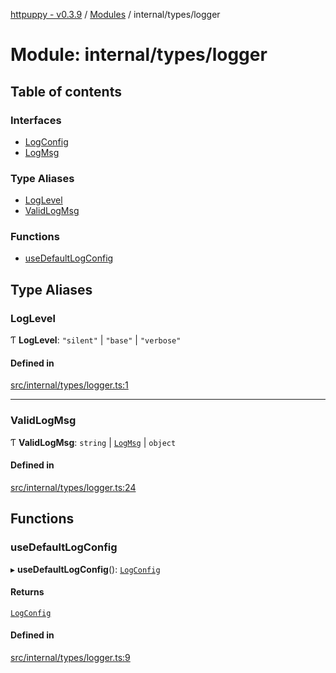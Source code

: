 [httpuppy - v0.3.9](../README.md) / [Modules](../modules.md) / internal/types/logger

# Module: internal/types/logger

## Table of contents

### Interfaces

- [LogConfig](../interfaces/internal_types_logger.LogConfig.md)
- [LogMsg](../interfaces/internal_types_logger.LogMsg.md)

### Type Aliases

- [LogLevel](internal_types_logger.md#loglevel)
- [ValidLogMsg](internal_types_logger.md#validlogmsg)

### Functions

- [useDefaultLogConfig](internal_types_logger.md#usedefaultlogconfig)

## Type Aliases

### LogLevel

Ƭ **LogLevel**: ``"silent"`` \| ``"base"`` \| ``"verbose"``

#### Defined in

[src/internal/types/logger.ts:1](https://github.com/abschill/httpuppy/blob/2a31667/src/internal/types/logger.ts#L1)

___

### ValidLogMsg

Ƭ **ValidLogMsg**: `string` \| [`LogMsg`](../interfaces/internal_types_logger.LogMsg.md) \| `object`

#### Defined in

[src/internal/types/logger.ts:24](https://github.com/abschill/httpuppy/blob/2a31667/src/internal/types/logger.ts#L24)

## Functions

### useDefaultLogConfig

▸ **useDefaultLogConfig**(): [`LogConfig`](../interfaces/internal_types_logger.LogConfig.md)

#### Returns

[`LogConfig`](../interfaces/internal_types_logger.LogConfig.md)

#### Defined in

[src/internal/types/logger.ts:9](https://github.com/abschill/httpuppy/blob/2a31667/src/internal/types/logger.ts#L9)
